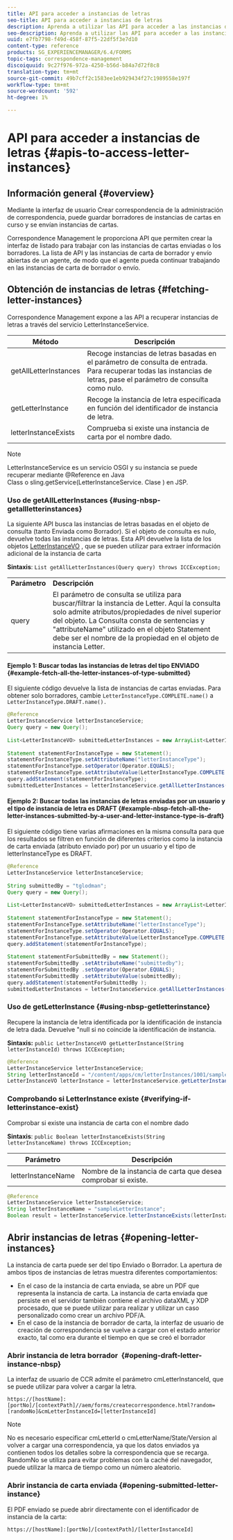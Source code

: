 ```yaml
---
title: API para acceder a instancias de letras
seo-title: API para acceder a instancias de letras
description: Aprenda a utilizar las API para acceder a las instancias de letras.
seo-description: Aprenda a utilizar las API para acceder a las instancias de letras.
uuid: e7fb7798-f49d-458f-87f5-22df5f3e7d10
content-type: reference
products: SG_EXPERIENCEMANAGER/6.4/FORMS
topic-tags: correspondence-management
discoiquuid: 9c27f976-972a-4250-b56d-b84a7d72f8c8
translation-type: tm+mt
source-git-commit: 49b7cff2c1583ee1eb929434f27c1989558e197f
workflow-type: tm+mt
source-wordcount: '592'
ht-degree: 1%

---
```



# API para acceder a instancias de letras {#apis-to-access-letter-instances}

## Información general {#overview}

Mediante la interfaz de usuario Crear correspondencia de la administración de correspondencia, puede guardar borradores de instancias de cartas en curso y se envían instancias de cartas.

Correspondence Management le proporciona API que permiten crear la interfaz de listado para trabajar con las instancias de cartas enviadas o los borradores. La lista de API y las instancias de carta de borrador y envío abiertas de un agente, de modo que el agente pueda continuar trabajando en las instancias de carta de borrador o envío.

## Obtención de instancias de letras {#fetching-letter-instances}

Correspondence Management expone a las API a recuperar instancias de letras a través del servicio LetterInstanceService.

| Método | Descripción |
|--- |--- |
| getAllLetterInstances | Recoge instancias de letras basadas en el parámetro de consulta de entrada. Para recuperar todas las instancias de letras, pase el parámetro de consulta como nulo. |
| getLetterInstance | Recoge la instancia de letra especificada en función del identificador de instancia de letra. |
| letterInstanceExists | Comprueba si existe una instancia de carta por el nombre dado. |

>[!NOTE]
>
>LetterInstanceService es un servicio OSGI y su instancia se puede recuperar mediante @Reference en Java\
>Class o sling.getService(LetterInstanceService. Clase ) en JSP.

### Uso de getAllLetterInstances {#using-nbsp-getallletterinstances}

La siguiente API busca las instancias de letras basadas en el objeto de consulta (tanto Enviada como Borrador). Si el objeto de consulta es nulo, devuelve todas las instancias de letras. Esta API devuelve la lista de los objetos [LetterInstanceVO](https://helpx.adobe.com/aem-forms/6-2/javadocs/com/adobe/icc/dbforms/obj/LetterInstanceVO.html) , que se pueden utilizar para extraer información adicional de la instancia de carta

**Sintaxis**: `List getAllLetterInstances(Query query) throws ICCException;`

<table> 
 <tbody> 
  <tr> 
   <td><strong>Parámetro</strong></td> 
   <td><strong>Descripción</strong></td> 
  </tr> 
  <tr> 
   <td>query</td> 
   <td>El parámetro de consulta se utiliza para buscar/filtrar la instancia de Letter. Aquí la consulta solo admite atributos/propiedades de nivel superior del objeto. La Consulta consta de sentencias y "attributeName" utilizado en el objeto Statement debe ser el nombre de la propiedad en el objeto de instancia Letter.<br /> </td> 
  </tr> 
 </tbody> 
</table>

#### Ejemplo 1: Buscar todas las instancias de letras del tipo ENVIADO {#example-fetch-all-the-letter-instances-of-type-submitted}

El siguiente código devuelve la lista de instancias de cartas enviadas. Para obtener solo borradores, cambie `LetterInstanceType.COMPLETE.name()` a `LetterInstanceType.DRAFT.name().`

```java
@Reference
LetterInstanceService letterInstanceService;
Query query = new Query();
 
List<LetterInstanceVO> submittedLetterInstances = new ArrayList<LetterInstanceVO>();
 
Statement statementForInstanceType = new Statement();
statementForInstanceType.setAttributeName("letterInstanceType");
statementForInstanceType.setOperator(Operator.EQUALS);
statementForInstanceType.setAttributeValue(LetterInstanceType.COMPLETE.name());
query.addStatement(statementForInstanceType);
submittedLetterInstances = letterInstanceService.getAllLetterInstances(query);
```

#### Ejemplo 2: Buscar todas las instancias de letras enviadas por un usuario y el tipo de instancia de letra es DRAFT {#example-nbsp-fetch-all-the-letter-instances-submitted-by-a-user-and-letter-instance-type-is-draft}

El siguiente código tiene varias afirmaciones en la misma consulta para que los resultados se filtren en función de diferentes criterios como la instancia de carta enviada (atributo enviado por) por un usuario y el tipo de letterInstanceType es DRAFT.

```java
@Reference
LetterInstanceService letterInstanceService;
 
String submittedBy = "tglodman";
Query query = new Query();
 
List<LetterInstanceVO> submittedLetterInstances = new ArrayList<LetterInstanceVO>();
 
Statement statementForInstanceType = new Statement();
statementForInstanceType.setAttributeName("letterInstanceType");
statementForInstanceType.setOperator(Operator.EQUALS);
statementForInstanceType.setAttributeValue(LetterInstanceType.COMPLETE.name());
query.addStatement(statementForInstanceType);
 
Statement statementForSubmittedBy = new Statement();
statementForSubmittedBy .setAttributeName("submittedby");
statementForSubmittedBy .setOperator(Operator.EQUALS);
statementForSubmittedBy .setAttributeValue(submittedBy);
query.addStatement(statementForSubmittedBy );
submittedLetterInstances = letterInstanceService.getAllLetterInstances(query);
```

### Uso de getLetterInstance {#using-nbsp-getletterinstance}

Recupere la instancia de letra identificada por la identificación de instancia de letra dada. Devuelve &quot;null si no coincide la identificación de instancia.

**Sintaxis:** `public LetterInstanceVO getLetterInstance(String letterInstanceId) throws ICCException;`

```java
@Reference
LetterInstanceService letterInstanceService;
String letterInstanceId = "/content/apps/cm/letterInstances/1001/sampleLetterInstance";
LetterInstanceVO letterInstance = letterInstanceService.getLetterInstance(letterInstanceId );
```

### Comprobando si LetterInstance existe {#verifying-if-letterinstance-exist}

Comprobar si existe una instancia de carta con el nombre dado

**Sintaxis**: `public Boolean letterInstanceExists(String letterInstanceName) throws ICCException;`

| **Parámetro** | **Descripción** |
|---|---|
| letterInstanceName | Nombre de la instancia de carta que desea comprobar si existe. |

```java
@Reference
LetterInstanceService letterInstanceService;
String letterInstanceName = "sampleLetterInstance";
Boolean result = letterInstanceService.letterInstanceExists(letterInstanceName );
```

## Abrir instancias de letras {#opening-letter-instances}

La instancia de carta puede ser del tipo Enviado o Borrador. La apertura de ambos tipos de instancias de letras muestra diferentes comportamientos:

* En el caso de la instancia de carta enviada, se abre un PDF que representa la instancia de carta. La instancia de carta enviada que persiste en el servidor también contiene el archivo dataXML y XDP procesado, que se puede utilizar para realizar y utilizar un caso personalizado como crear un archivo PDF/A.
* En el caso de la instancia de borrador de carta, la interfaz de usuario de creación de correspondencia se vuelve a cargar con el estado anterior exacto, tal como era durante el tiempo en que se creó el borrador

### Abrir instancia de letra borrador  {#opening-draft-letter-instance-nbsp}

La interfaz de usuario de CCR admite el parámetro cmLetterInstanceId, que se puede utilizar para volver a cargar la letra.

`https://[hostName]:[portNo]/[contextPath]//aem/forms/createcorrespondence.html?random=[randomNo]&cmLetterInstanceId=[letterInstanceId]`

>[!NOTE]
>
>No es necesario especificar cmLetterId o cmLetterName/State/Version al volver a cargar una correspondencia, ya que los datos enviados ya contienen todos los detalles sobre la correspondencia que se recarga. RandomNo se utiliza para evitar problemas con la caché del navegador, puede utilizar la marca de tiempo como un número aleatorio.

### Abrir instancia de carta enviada {#opening-submitted-letter-instance}

El PDF enviado se puede abrir directamente con el identificador de instancia de la carta:

`https://[hostName]:[portNo]/[contextPath]/[letterInstanceId]`
